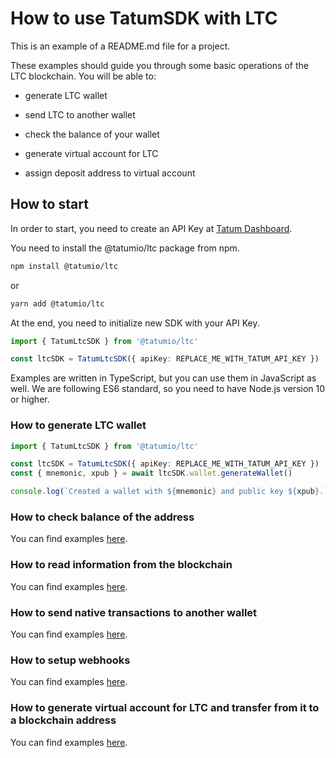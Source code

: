 # How to use TatumSDK with LTC

This is an example of a README.md file for a project.

These examples should guide you through some basic operations of the LTC blockchain. You will be able to:

- generate LTC wallet
- send LTC to another wallet
- check the balance of your wallet

- generate virtual account for LTC
- assign deposit address to virtual account

## How to start

In order to start, you need to create an API Key at [Tatum Dashboard](https://dashboard.tatum.io).

You need to install the @tatumio/ltc package from npm.

```bash
npm install @tatumio/ltc
```

or

```bash
yarn add @tatumio/ltc
```

At the end, you need to initialize new SDK with your API Key.

```typescript
import { TatumLtcSDK } from '@tatumio/ltc'

const ltcSDK = TatumLtcSDK({ apiKey: REPLACE_ME_WITH_TATUM_API_KEY })
```

Examples are written in TypeScript, but you can use them in JavaScript as well. We are following ES6 standard, so you
need to have Node.js version 10 or higher.

### How to generate LTC wallet

```typescript
import { TatumLtcSDK } from '@tatumio/ltc'

const ltcSDK = TatumLtcSDK({ apiKey: REPLACE_ME_WITH_TATUM_API_KEY })
const { mnemonic, xpub } = await ltcSDK.wallet.generateWallet()

console.log(`Created a wallet with ${mnemonic} and public key ${xpub}.`)
```

### How to check balance of the address

You can find examples [here](./src/app/ltc.balance.example.ts).

### How to read information from the blockchain

You can find examples [here](./src/app/ltc.blockchain.example.ts).

### How to send native transactions to another wallet

You can find examples [here](./src/app/ltc.tx.example.ts).

### How to setup webhooks

You can find examples [here](./src/app/ltc.subscriptions.example.ts).

### How to generate virtual account for LTC and transfer from it to a blockchain address

You can find examples [here](./src/app/ltc.virtualAccount.example.ts).
